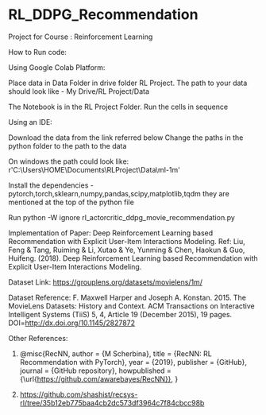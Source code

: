 # RL_DDPG_Recommendation
Project for Course : Reinforcement Learning

How to Run code:

Using Google Colab Platform:

Place data in Data Folder in drive folder RL Project.
The path to your data should look like - My Drive/RL Project/Data

The Notebook is in the RL Project Folder. Run the cells in sequence

Using an IDE:

Download the data from the link referred below
Change the paths in the python folder to the path to the data

On windows the path could look like: r'C:\Users\HOME\Documents\RLProject\Data\ml-1m\'

Install the dependencies - pytorch,torch,sklearn,numpy,pandas,scipy,matplotlib,tqdm they are mentioned at the top of the python file 

Run python -W ignore rl_actorcritic_ddpg_movie_recommendation.py

Implementation of Paper: Deep Reinforcement Learning based Recommendation with Explicit User-Item Interactions Modeling. 
Ref: Liu, Feng & Tang, Ruiming & Li, Xutao & Ye, Yunming & Chen, Haokun & Guo, Huifeng. (2018). Deep Reinforcement Learning based Recommendation with Explicit User-Item Interactions Modeling. 

Dataset Link: https://grouplens.org/datasets/movielens/1m/

Dataset Reference: F. Maxwell Harper and Joseph A. Konstan. 2015. The MovieLens Datasets: History
and Context. ACM Transactions on Interactive Intelligent Systems (TiiS) 5, 4,
Article 19 (December 2015), 19 pages. DOI=http://dx.doi.org/10.1145/2827872

Other References: 

1. @misc{RecNN,
  author = {M Scherbina},
  title = {RecNN: RL Recommendation with PyTorch},
  year = {2019},
  publisher = {GitHub},
  journal = {GitHub repository},
  howpublished = {\url{https://github.com/awarebayes/RecNN}},
}

2. https://github.com/shashist/recsys-rl/tree/35b12eb775baa4cb2dc573df3964c7f84cbcc98b

